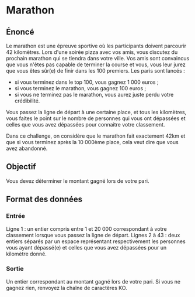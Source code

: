 # Marathon

## Énoncé

Le marathon est une épreuve sportive où les participants doivent parcourir 42 kilomètres. Lors d'une soirée pizza avec vos amis, vous discutez du prochain marathon qui se tiendra dans votre ville. Vos amis sont convaincus que vous n'êtes pas capable de terminer la course et vous, vous leur jurez que vous êtes sûr(e) de finir dans les 100 premiers.
Les paris sont lancés :

* si vous terminez dans le top 100, vous gagnez 1 000 euros ;
* si vous terminez le marathon, vous gagnez 100 euros ;
* si vous ne terminez pas le marathon, vous aurez juste perdu votre crédibilité.

Vous passez la ligne de départ à une certaine place, et tous les kilomètres, vous faites le point sur le nombre de personnes qui vous ont dépassées et celles que vous avez dépassées pour connaitre votre classement.

Dans ce challenge, on considère que le marathon fait exactement 42km et que si vous terminez après la 10 000ème place, cela veut dire que vous avez abandonné.

## Objectif

Vous devez déterminer le montant gagné lors de votre pari.

## Format des données

### Entrée

Ligne 1 : un entier compris entre 1 et 20 000 correspondant à votre classement lorsque vous passez la ligne de départ.
Lignes 2 à 43 : deux entiers séparés par un espace représentant respectivement les personnes vous ayant dépassé(e) et celles que vous avez dépassées pour un kilomètre donné.

### Sortie

Un entier correspondant au montant gagné lors de votre pari. Si vous ne gagnez rien, renvoyez la chaîne de caractères KO.
